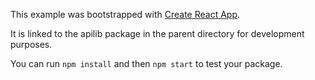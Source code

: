 This example was bootstrapped with [Create React App](https://github.com/facebook/create-react-app).

It is linked to the apilib package in the parent directory for development purposes.

You can run `npm install` and then `npm start` to test your package.
